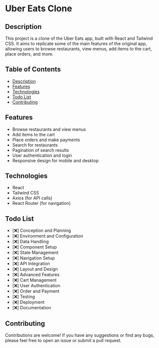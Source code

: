 # Uber Eats Clone

## Description

This project is a clone of the Uber Eats app, built with React and Tailwind CSS. It aims to replicate some of the main features of the original app, allowing users to browse restaurants, view menus, add items to the cart, place orders, and more.

## Table of Contents

- [Description](#description)
- [Features](#features)
- [Technologies](#technologies)
- [Todo List](#todo-list)
- [Contributing](#contributing)

## Features

- Browse restaurants and view menus
- Add items to the cart
- Place orders and make payments
- Search for restaurants
- Pagination of search results
- User authentication and login
- Responsive design for mobile and desktop

## Technologies

- React
- Tailwind CSS
- Axios (for API calls)
- React Router (for navigation)

## Todo List

- [❌] Conception and Planning
- [❌] Environment and Configuration
- [❌] Data Handling
- [❌] Component Setup
- [❌] State Management
- [❌] Navigation Setup
- [❌] API Integration
- [❌] Layout and Design
- [❌] Advanced Features
- [❌] Cart Management
- [❌] User Authentication
- [❌] Order and Payment
- [❌] Testing
- [❌] Deployment
- [❌] Documentation

## Contributing

Contributions are welcome! If you have any suggestions or find any bugs, please feel free to open an issue or submit a pull request.
